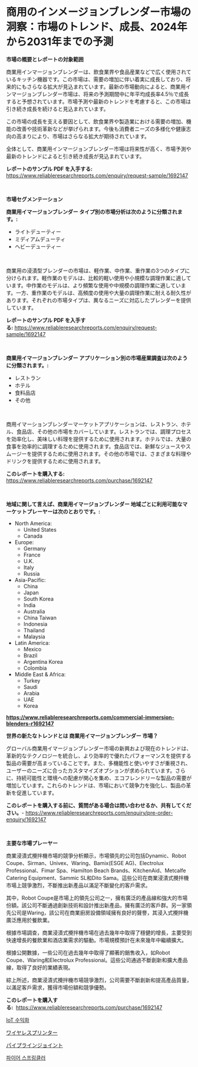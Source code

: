 <p><h1>商用のインメージョンブレンダー市場の洞察：市場のトレンド、成長、2024年から2031年までの予測</h1></p><p><strong>市場の概要とレポートの対象範囲</strong></p>
<p><p>商業用インマージョンブレンダーは、飲食業界や食品産業などで広く使用されているキッチン機器です。この市場は、需要の増加に伴い着実に成長しており、将来的にもさらなる拡大が見込まれています。最新の市場動向によると、商業用インマージョンブレンダー市場は、将来の予測期間中に年平均成長率4.5％で成長すると予想されています。市場予測や最新のトレンドを考慮すると、この市場は引き続き成長を続けると見込まれています。</p><p>この市場の成長を支える要因として、飲食業界や製造業における需要の増加、機能の改善や技術革新などが挙げられます。今後も消費者ニーズの多様化や健康志向の高まりにより、市場はさらなる拡大が期待されています。</p><p>全体として、商業用インマージョンブレンダー市場は将来性が高く、市場予測や最新のトレンドによると引き続き成長が見込まれています。</p></p>
<p><strong>レポートのサンプル PDF を入手する:</strong> <a href="https://www.reliableresearchreports.com/enquiry/request-sample/1692147">https://www.reliableresearchreports.com/enquiry/request-sample/1692147</a></p>
<p>&nbsp;</p>
<p><strong>市場セグメンテーション</strong></p>
<p><strong>商業用イマージョンブレンダー タイプ別の市場分析は次のように分類されます。:</strong></p>
<p><ul><li>ライトデューティー</li><li>ミディアムデューティ</li><li>ヘビーデューティー</li></ul></p>
<p>&nbsp;</p>
<p><p>商業用の浸漬型ブレンダーの市場は、軽作業、中作業、重作業の3つのタイプに分けられます。軽作業のモデルは、比較的軽い使用や小規模な調理作業に適しています。中作業のモデルは、より頻繁な使用や中規模の調理作業に適しています。一方、重作業のモデルは、高頻度の使用や大量の調理作業に耐える耐久性があります。それぞれの市場タイプは、異なるニーズに対応したブレンダーを提供しています。</p></p>
<p><strong>レポートのサンプル PDF を入手する:</strong>&nbsp;<a href="https://www.reliableresearchreports.com/enquiry/request-sample/1692147">https://www.reliableresearchreports.com/enquiry/request-sample/1692147</a></p>
<p>&nbsp;</p>
<p><strong> 商業用イマージョンブレンダー アプリケーション別の市場産業調査は次のように分類されます。:</strong></p>
<p><ul><li>レストラン</li><li>ホテル</li><li>食料品店</li><li>その他</li></ul></p>
<p>&nbsp;</p>
<p><p>商用イマーションブレンダーマーケットアプリケーションは、レストラン、ホテル、食品店、その他の市場をカバーしています。レストランでは、調理プロセスを効率化し、美味しい料理を提供するために使用されます。ホテルでは、大量の食事を効率的に調理するために使用されます。食品店では、新鮮なジュースやスムージーを提供するために使用されます。その他の市場では、さまざまな料理やドリンクを提供するために使用されます。</p></p>
<p><strong>このレポートを購入する:</strong>&nbsp; <a href="https://www.reliableresearchreports.com/purchase/1692147">https://www.reliableresearchreports.com/purchase/1692147</a></p>
<p>&nbsp;</p>
<p><strong>地域に関して言えば、商業用イマージョンブレンダー 地域ごとに利用可能なマーケットプレーヤーは次のとおりです。:</strong></p>
<p><ul>
    <li>
        North America:
        <ul>
            <li>United States</li>
            <li>Canada</li>
        </ul>
    </li>
    <li>
        Europe:
        <ul>
            <li>Germany</li>
            <li>France</li>
            <li>U.K.</li>
            <li>Italy</li>
            <li>Russia</li>
        </ul>
    </li>
    <li>
        Asia-Pacific:
        <ul>
            <li>China</li>
            <li>Japan</li>
            <li>South Korea</li>
            <li>India</li>
            <li>Australia</li>
            <li>China Taiwan</li>
            <li>Indonesia</li>
            <li>Thailand</li>
            <li>Malaysia</li>
        </ul>
    </li>
    <li>
        Latin America:
        <ul>
            <li>Mexico</li>
            <li>Brazil</li>
            <li>Argentina Korea</li>
            <li>Colombia</li>
        </ul>
    </li>
    <li>
        Middle East & Africa:
        <ul>
            <li>Turkey</li>
            <li>Saudi</li>
            <li>Arabia</li>
            <li>UAE</li>
            <li>Korea</li>
        </ul>
    </li>
    </ul></p>
<p><strong><a href="https://www.reliableresearchreports.com/commercial-immersion-blenders-r1692147">https://www.reliableresearchreports.com/commercial-immersion-blenders-r1692147</a></strong>&nbsp;</p>
<p><strong>世界の新たなトレンドとは 商業用イマージョンブレンダー 市場？</strong></p>
<p><p>グローバル商業用イマージョンブレンダー市場の新興および現在のトレンドは、革新的なテクノロジーを統合し、より効率的で優れたパフォーマンスを提供する製品の需要が高まっていることです。また、多機能性と使いやすさが重視され、ユーザーのニーズに合ったカスタマイズオプションが求められています。さらに、持続可能性と環境への配慮が関心を集め、エコフレンドリーな製品の需要が増加しています。これらのトレンドは、市場において競争力を強化し、製品の革新を促進しています。</p></p>
<p><strong>このレポートを購入する前に、質問がある場合は問い合わせるか、共有してください。</strong>- <a href="https://www.reliableresearchreports.com/enquiry/pre-order-enquiry/1692147">https://www.reliableresearchreports.com/enquiry/pre-order-enquiry/1692147</a></p>
<p>&nbsp;</p>
<p><strong>主要な市場プレーヤー</strong></p>
<p><p>商業浸漬式攪拌機市場的競爭分析顯示，市場領先的公司包括Dynamic、Robot Coupe、Sirman、Univex、Waring、Bamix(ESGE AG)、Electrolux Professional、Fimar Spa、Hamilton Beach Brands、KitchenAid、Metcalfe Catering Equipment、Sammic SL和Dito Sama。這些公司在商業浸漬式攪拌機市場上競爭激烈，不斷推出新產品以滿足不斷變化的客戶需求。</p><p>其中，Robot Coupe是市場上的領先公司之一，擁有廣泛的產品線和強大的市場份額。該公司不斷通過創新技術和設計推出新產品，擁有廣泛的客戶群。另一家領先公司是Waring，該公司在商業廚房設備領域擁有良好的聲譽，其浸入式攪拌機廣泛應用於餐飲業。</p><p>根據市場調查，商業浸漬式攪拌機市場在過去幾年中取得了穩健的增長，主要受到快速增長的餐飲業和酒店業需求的驅動。市場規模預計在未來幾年中繼續擴大。</p><p>根據公開數據，一些公司在過去幾年中取得了顯著的銷售收入，如Robot Coupe、Waring和Electrolux Professional。這些公司通過不斷創新和擴大產品線，取得了良好的業績表現。</p><p>綜上所述，商業浸漬式攪拌機市場競爭激烈，公司需要不斷創新和提高產品質量，以滿足客戶需求，獲得市場份額和競爭優勢。</p></p>
<p><strong>このレポートを購入する:</strong>&nbsp;&nbsp;<a href="https://www.reliableresearchreports.com/purchase/1692147">https://www.reliableresearchreports.com/purchase/1692147</a></p>
<p><p><a href="https://medium.com/@daveblock56/iot-%EC%88%98%EC%9D%B5%ED%99%94-%EC%8B%9C%EC%9E%A5-%EC%A0%90%EC%9C%A0%EC%9C%A8-%EB%B3%80%ED%99%94-%EB%B0%8F-%EC%8B%9C%EC%9E%A5-%EC%84%B1%EC%9E%A5-%ED%8A%B8%EB%A0%8C%EB%93%9C-2024-2031-740874410465">IoT 수익화</a></p><p><a href="https://medium.com/@rodhoppe07/%E3%83%AF%E3%82%A4%E3%83%A4%E3%83%AC%E3%82%B9%E3%83%97%E3%83%AA%E3%83%B3%E3%82%BF%E3%83%BC%E5%B8%82%E5%A0%B4%E3%83%AC%E3%83%9D%E3%83%BC%E3%83%88%E3%81%AF-%E3%81%93%E3%81%AE%E5%B8%82%E5%A0%B4%E3%81%AE%E6%9C%80%E6%96%B0%E3%81%AE%E3%83%88%E3%83%AC%E3%83%B3%E3%83%89%E3%81%A8%E6%88%90%E9%95%B7%E3%81%AE%E6%A9%9F%E4%BC%9A%E3%82%92%E6%98%8E%E3%82%89%E3%81%8B%E3%81%AB%E3%81%97%E3%81%BE%E3%81%99-waiyauresu-purint%C4%81-ichiba-rep%C5%8Dto-wa-kono-ichiba-no-137c02cebc17">ワイヤレスプリンター</a></p><p><a href="https://medium.com/@abdielkilback/%E3%83%91%E3%82%A4%E3%83%97%E3%83%A9%E3%82%A4%E3%83%B3%E3%82%B8%E3%83%A7%E3%82%A4%E3%83%B3%E3%83%88%E5%B8%82%E5%A0%B4%E3%81%AF-%E5%B8%82%E5%A0%B4%E3%82%B7%E3%82%A7%E3%82%A2-%E3%82%B5%E3%82%A4%E3%82%BA-2031%E5%B9%B4%E3%81%BE%E3%81%A7%E3%81%AE%E4%BA%88%E6%B8%AC%E3%81%AB%E7%84%A6%E7%82%B9%E3%82%92%E5%BD%93%E3%81%A6%E3%81%A6%E3%81%84%E3%81%BE%E3%81%99-7e8d1b7e59e0">パイプラインジョイント</a></p><p><a href="https://medium.com/@jeralderzog65756e/%EC%86%8C%ED%99%94-%EC%8A%A4%ED%94%84%EB%A7%81%ED%81%B4%EB%9F%AC-%EC%8B%9C%EC%9E%A5-%EC%A0%90%EC%9C%A0%EC%9C%A8-%EB%B3%80%ED%99%94-%EB%B0%8F-%EC%8B%9C%EC%9E%A5-%EC%84%B1%EC%9E%A5-%EC%B6%94%EC%84%B8-2024-2031-7698668cd9a7">파이어 스프링클러</a></p></p>